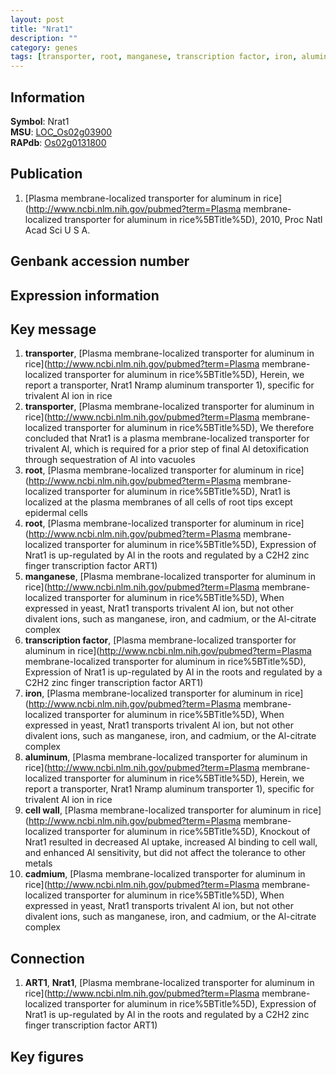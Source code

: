 ```yaml
---
layout: post
title: "Nrat1"
description: ""
category: genes
tags: [transporter, root, manganese, transcription factor, iron, aluminum, cell wall, cadmium, Gene]
---
```


## Information
__Symbol__: Nrat1  
__MSU__: [LOC_Os02g03900](http://rice.plantbiology.msu.edu/cgi-bin/ORF_infopage.cgi?orf=LOC_Os02g03900)  
__RAPdb__: [Os02g0131800](http://rapdb.dna.affrc.go.jp/viewer/gbrowse_details/irgsp1?name=Os02g0131800)  

## Publication
1. [Plasma membrane-localized transporter for aluminum in rice](http://www.ncbi.nlm.nih.gov/pubmed?term=Plasma membrane-localized transporter for aluminum in rice%5BTitle%5D), 2010, Proc Natl Acad Sci U S A.

## Genbank accession number

## Expression information

## Key message
1. __transporter__, [Plasma membrane-localized transporter for aluminum in rice](http://www.ncbi.nlm.nih.gov/pubmed?term=Plasma membrane-localized transporter for aluminum in rice%5BTitle%5D),  Herein, we report a transporter, Nrat1 Nramp aluminum transporter 1), specific for trivalent Al ion in rice
2. __transporter__, [Plasma membrane-localized transporter for aluminum in rice](http://www.ncbi.nlm.nih.gov/pubmed?term=Plasma membrane-localized transporter for aluminum in rice%5BTitle%5D),  We therefore concluded that Nrat1 is a plasma membrane-localized transporter for trivalent Al, which is required for a prior step of final Al detoxification through sequestration of Al into vacuoles
3. __root__, [Plasma membrane-localized transporter for aluminum in rice](http://www.ncbi.nlm.nih.gov/pubmed?term=Plasma membrane-localized transporter for aluminum in rice%5BTitle%5D),  Nrat1 is localized at the plasma membranes of all cells of root tips except epidermal cells
4. __root__, [Plasma membrane-localized transporter for aluminum in rice](http://www.ncbi.nlm.nih.gov/pubmed?term=Plasma membrane-localized transporter for aluminum in rice%5BTitle%5D),  Expression of Nrat1 is up-regulated by Al in the roots and regulated by a C2H2 zinc finger transcription factor ART1)  
5. __manganese__, [Plasma membrane-localized transporter for aluminum in rice](http://www.ncbi.nlm.nih.gov/pubmed?term=Plasma membrane-localized transporter for aluminum in rice%5BTitle%5D),  When expressed in yeast, Nrat1 transports trivalent Al ion, but not other divalent ions, such as manganese, iron, and cadmium, or the Al-citrate complex
6. __transcription factor__, [Plasma membrane-localized transporter for aluminum in rice](http://www.ncbi.nlm.nih.gov/pubmed?term=Plasma membrane-localized transporter for aluminum in rice%5BTitle%5D),  Expression of Nrat1 is up-regulated by Al in the roots and regulated by a C2H2 zinc finger transcription factor ART1)  
7. __iron__, [Plasma membrane-localized transporter for aluminum in rice](http://www.ncbi.nlm.nih.gov/pubmed?term=Plasma membrane-localized transporter for aluminum in rice%5BTitle%5D),  When expressed in yeast, Nrat1 transports trivalent Al ion, but not other divalent ions, such as manganese, iron, and cadmium, or the Al-citrate complex
8. __aluminum__, [Plasma membrane-localized transporter for aluminum in rice](http://www.ncbi.nlm.nih.gov/pubmed?term=Plasma membrane-localized transporter for aluminum in rice%5BTitle%5D),  Herein, we report a transporter, Nrat1 Nramp aluminum transporter 1), specific for trivalent Al ion in rice
9. __cell wall__, [Plasma membrane-localized transporter for aluminum in rice](http://www.ncbi.nlm.nih.gov/pubmed?term=Plasma membrane-localized transporter for aluminum in rice%5BTitle%5D),  Knockout of Nrat1 resulted in decreased Al uptake, increased Al binding to cell wall, and enhanced Al sensitivity, but did not affect the tolerance to other metals
10. __cadmium__, [Plasma membrane-localized transporter for aluminum in rice](http://www.ncbi.nlm.nih.gov/pubmed?term=Plasma membrane-localized transporter for aluminum in rice%5BTitle%5D),  When expressed in yeast, Nrat1 transports trivalent Al ion, but not other divalent ions, such as manganese, iron, and cadmium, or the Al-citrate complex

## Connection
1. __ART1__, __Nrat1__, [Plasma membrane-localized transporter for aluminum in rice](http://www.ncbi.nlm.nih.gov/pubmed?term=Plasma membrane-localized transporter for aluminum in rice%5BTitle%5D),  Expression of Nrat1 is up-regulated by Al in the roots and regulated by a C2H2 zinc finger transcription factor ART1)  

## Key figures


